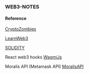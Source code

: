### WEB3-NOTES



#### Reference
[CryptoZombies](https://cryptozombies.io/en/solidity_advanced)

[LearnWeb3](https://learnweb3.io/degrees/ethereum-developer-degree)

[SOLIDITY](https://www.youtube.com/watch?v=AYpftDFiIgk)

React web3 hooks 
[WagmiJs](https://wagmi.sh/react/typescript)

Moralis API (Metamask API)
[MoralisAPI](https://moralis.io/)
